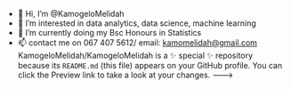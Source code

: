 - 👋 Hi, I’m @KamogeloMelidah
- 👀 I’m interested in data analytics, data science, machine learning 
- 🌱 I’m currently doing my Bsc Honours in Statistics 
- 📫 contact me on 067 407 5612/ email: kamomelidah@gmail.com 
KamogeloMelidah/KamogeloMelidah is a ✨ special ✨ repository because its `README.md` (this file) appears on your GitHub profile.
You can click the Preview link to take a look at your changes.
--->

